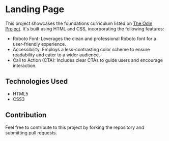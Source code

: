 # Landing Page

This project showcases the foundations curriculum listed on [The Odin Project](https://www.theodinproject.com/paths). It's built using HTML and CSS, incorporating the following features:

- Roboto Font: Leverages the clean and professional Roboto font for a user-friendly experience.
- Accessibility: Employs a less-contrasting color scheme to ensure readability and cater to a wider audience.
- Call to Action (CTA): Includes clear CTAs to guide users and encourage interaction.

## Technologies Used

- HTML5
- CSS3

## Contribution

Feel free to contribute to this project by forking the repository and submitting pull requests.